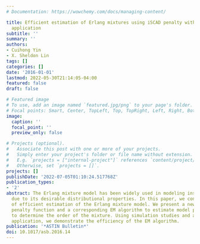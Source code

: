 ```yaml
---
# Documentation: https://wowchemy.com/docs/managing-content/

title: Efficient estimation of Erlang mixtures using iSCAD penalty with insurance
  application
subtitle: ''
summary: ''
authors:
- Cuihong Yin
- X. Sheldon Lin
tags: []
categories: []
date: '2016-01-01'
lastmod: 2022-05-30T21:14:05-04:00
featured: false
draft: false

# Featured image
# To use, add an image named `featured.jpg/png` to your page's folder.
# Focal points: Smart, Center, TopLeft, Top, TopRight, Left, Right, BottomLeft, Bottom, BottomRight.
image:
  caption: ''
  focal_point: ''
  preview_only: false

# Projects (optional).
#   Associate this post with one or more of your projects.
#   Simply enter your project's folder or file name without extension.
#   E.g. `projects = ["internal-project"]` references `content/project/deep-learning/index.md`.
#   Otherwise, set `projects = []`.
projects: []
publishDate: '2022-07-05T01:10:24.517768Z'
publication_types:
- '2'
abstract: The Erlang mixture model has been widely used in modeling insurance losses
  due to its desirable distributional properties. In this paper, we consider the problem
  of efficient estimation of the Erlang mixture model. We present a new thresholding
  penalty function and a corresponding EM algorithm to estimate model parameters and
  to determine the order of the mixture. Using simulation studies and a real data
  application, we demonstrate the efficiency of the EM algorithm.
publication: '*ASTIN Bulletin*'
doi: 10.1017/asb.2016.14
---
```

